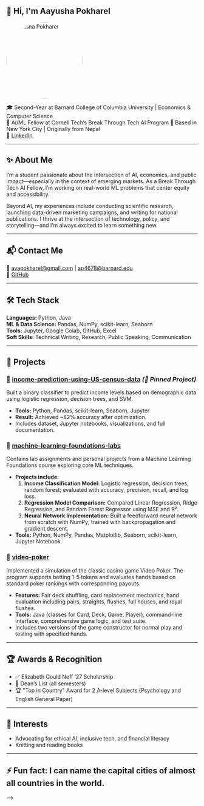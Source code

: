 ## 👋 Hi, I'm Aayusha Pokharel

<img src="https://drive.google.com/file/d/1my2w4pauMMm3ILYaUC92cSjKhJg_p9wE/view" alt="Aayusha Pokharel" width="200" style="border-radius: 50%;" />

🎓 Second-Year at Barnard College of Columbia University | Economics & Computer Science  
🧠 AI/ML Fellow at Cornell Tech’s Break Through Tech AI Program
📍 Based in New York City | Originally from Nepal  
🔗 [LinkedIn](http://www.linkedin.com/in/aayusha-p)  

---

## ✨ About Me

I’m a student passionate about the intersection of AI, economics, and public impact—especially in the context of emerging markets. As a Break Through Tech AI Fellow, I’m working on real-world ML problems that center equity and accessibility.  

Beyond AI, my experiences include conducting scientific research, launching data-driven marketing campaigns, and writing for national publications. I thrive at the intersection of technology, policy, and storytelling—and I’m always excited to learn something new.

---

## 📬 Contact Me

📧 avapokharel@gmail.com | ap4678@barnard.edu  
🔗 [GitHub](https://github.com/ap4678)   

---

## 🛠 Tech Stack

**Languages:** Python, Java  
**ML & Data Science:** Pandas, NumPy, scikit-learn, Seaborn  
**Tools:** Jupyter, Google Colab, GitHub, Excel  
**Soft Skills:** Technical Writing, Research, Public Speaking, Communication

---

## 🚀 Projects

### 🔹 [income-prediction-using-US-census-data](https://github.com/ap4678/IncomePredictionProject/tree/main) *(📌 Pinned Project)*  
Built a binary classifier to predict income levels based on demographic data using logistic regression, decision trees, and SVM.  
- **Tools:** Python, Pandas, scikit-learn, Seaborn, Jupyter  
- **Result:** Achieved ~82% accuracy after optimization.  
- Includes dataset, Jupyter notebooks, visualizations, and full documentation.

### 🔹 [machine-learning-foundations-labs](https://github.com/ap4678/Machine-Learning-Foundations-BTT-/tree/main)  
Contains lab assignments and personal projects from a Machine Learning Foundations course exploring core ML techniques.  
- **Projects include:**  
  1. **Income Classification Model:** Logistic regression, decision trees, random forest; evaluated with accuracy, precision, recall, and log loss.  
  2. **Regression Model Comparison:** Compared Linear Regression, Ridge Regression, and Random Forest Regressor using MSE and R².  
  3. **Neural Network Implementation:** Built a feedforward neural network from scratch with NumPy; trained with backpropagation and gradient descent.  
- **Tools:** Python, NumPy, Pandas, Matplotlib, Seaborn, scikit-learn, Jupyter Notebook.

### 🔹 [video-poker](https://github.com/ap4678/Video-Poker/tree/main)  
Implemented a simulation of the classic casino game Video Poker. The program supports betting 1-5 tokens and evaluates hands based on standard poker rankings with corresponding payouts.  
- **Features:** Fair deck shuffling, card replacement mechanics, hand evaluation including pairs, straights, flushes, full houses, and royal flushes.  
- **Tools:** Java (classes for Card, Deck, Game, Player), command-line interface, comprehensive game logic, and test suite.  
- Includes two versions of the game constructor for normal play and testing with specified hands.

---

## 🏆 Awards & Recognition

- ✅ Elizabeth Gould Neff ’27 Scholarship  
- 🧠 Dean’s List (all semesters)
- 🏆 "Top in Country" Award for 2 A-level Subjects (Psychology and English General Paper)

---

## 🌱 Interests

- Advocating for ethical AI, inclusive tech, and financial literacy  
- Knitting and reading books

---

## ⚡ Fun fact: I can name the capital cities of almost all countries in the world. 
-->
